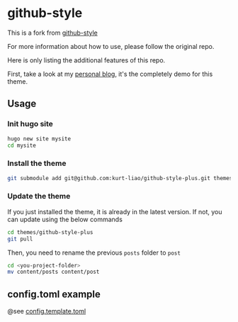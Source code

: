 # github-style

This is a fork from [github-style](https://github.com/MeiK2333/github-style)

For more information about how to use, please follow the original repo.

Here is only listing the additional features of this repo.

First, take a look at my [personal blog](https://kurt-liao.github.io/), it's the completely demo for this theme.

## Usage

### Init hugo site

```bash
hugo new site mysite
cd mysite
```

### Install the theme

```bash
git submodule add git@github.com:kurt-liao/github-style-plus.git themes/github-style-plus
```

### Update the theme

If you just installed the theme, it is already in the latest version. If not, you can update using the below commands

```bash
cd themes/github-style-plus
git pull
```

Then, you need to rename the previous `posts` folder to `post`

```bash
cd <you-project-folder>
mv content/posts content/post
```

## config.toml example

@see [config.template.toml](/config.template.toml)
